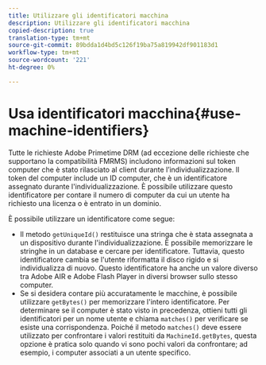 ```yaml
---
title: Utilizzare gli identificatori macchina
description: Utilizzare gli identificatori macchina
copied-description: true
translation-type: tm+mt
source-git-commit: 89bdda1d4bd5c126f19ba75a819942df901183d1
workflow-type: tm+mt
source-wordcount: '221'
ht-degree: 0%

---
```



# Usa identificatori macchina{#use-machine-identifiers}

Tutte le richieste Adobe Primetime DRM (ad eccezione delle richieste che supportano la compatibilità FMRMS) includono informazioni sul token computer che è stato rilasciato al client durante l’individualizzazione. Il token del computer include un ID computer, che è un identificatore assegnato durante l&#39;individualizzazione. È possibile utilizzare questo identificatore per contare il numero di computer da cui un utente ha richiesto una licenza o è entrato in un dominio.

È possibile utilizzare un identificatore come segue:

* Il metodo `getUniqueId()` restituisce una stringa che è stata assegnata a un dispositivo durante l&#39;individualizzazione. È possibile memorizzare le stringhe in un database e cercare per identificatore. Tuttavia, questo identificatore cambia se l&#39;utente riformatta il disco rigido e si individualizza di nuovo. Questo identificatore ha anche un valore diverso tra Adobe AIR e Adobe Flash Player in diversi browser sullo stesso computer.
* Se si desidera contare più accuratamente le macchine, è possibile utilizzare `getBytes()` per memorizzare l&#39;intero identificatore. Per determinare se il computer è stato visto in precedenza, ottieni tutti gli identificatori per un nome utente e chiama `matches()` per verificare se esiste una corrispondenza. Poiché il metodo `matches()` deve essere utilizzato per confrontare i valori restituiti da `MachineId.getBytes`, questa opzione è pratica solo quando vi sono pochi valori da confrontare; ad esempio, i computer associati a un utente specifico.

